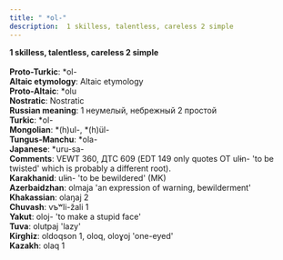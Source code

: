 ```yaml
---
title: " *ol-"
description:  1 skilless, talentless, careless 2 simple
---
```

<strong> 1 skilless, talentless, careless 2 simple</strong><br><br>
<strong>Proto-Turkic</strong>:  *ol-<br>
<strong>Altaic etymology</strong>:  Altaic etymology<br>
<strong> Proto-Altaic</strong>:  *olu<br>
<strong>Nostratic</strong>:  Nostratic<br>
<strong>Russian meaning</strong>:  1 неумелый, небрежный 2 простой<br>
<strong>Turkic</strong>:  *ol-<br>
<strong>Mongolian</strong>:  *(h)ul-, *(h)ül-<br>
<strong>Tungus-Manchu</strong>:  *ola-<br>
<strong>Japanese</strong>:  *uru-sa-<br>
<strong>Comments</strong>:  VEWT 360, ДТС 609 (EDT 149 only quotes OT ulɨn- 'to be twisted' which is probably a different root).<br>
<strong>Karakhanid</strong>:  ulɨn- 'to be bewildered' (MK)<br>
<strong>Azerbaidzhan</strong>:  olmaja 'an expression of warning, bewilderment'<br>
<strong>Khakassian</strong>:  olaŋaj 2<br>
<strong>Chuvash</strong>:  vъʷli-žali 1<br>
<strong>Yakut</strong>:  oloj- 'to make a stupid face'<br>
<strong>Tuva</strong>:  olutpaj 'lazy'<br>
<strong>Kirghiz</strong>:  oldoqson 1, oloq, oloɣoj 'one-eyed'<br>
<strong>Kazakh</strong>:  olaq 1<br>


